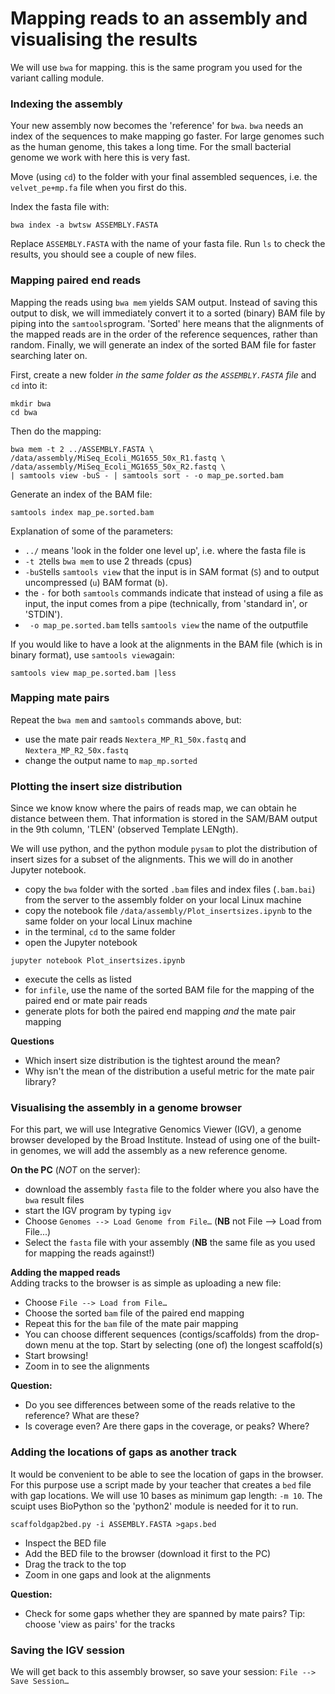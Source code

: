 Mapping reads to an assembly and visualising the results
======================================
We will use `bwa` for mapping. this is the same program you used for the variant calling module.

### Indexing the assembly

Your new assembly now becomes the 'reference' for `bwa`. `bwa` needs an index of the sequences to make mapping go faster. For large genomes such as the human genome, this takes a long time. For the small bacterial genome we work with here this is very fast.

Move (using `cd`) to the folder with your final assembled sequences, i.e. the `velvet_pe+mp.fa` file when you first do this.  

Index the fasta file with:

```
bwa index -a bwtsw ASSEMBLY.FASTA
```

Replace `ASSEMBLY.FASTA` with the name of your fasta file. Run `ls` to check the results, you should see a couple of new files.


### Mapping paired end reads

Mapping the reads using `bwa mem` yields SAM output. Instead of saving this output to disk, we will immediately convert it to a sorted (binary) BAM file by piping into the `samtools`program. 'Sorted' here means that the alignments of the mapped reads are in the order of the reference sequences, rather than random. Finally, we will generate an index of the sorted BAM file for faster searching later on.

First, create a new folder *in the same folder as the `ASSEMBLY.FASTA` file*  and `cd` into it:

```
mkdir bwa
cd bwa
```
Then do the mapping:

```
bwa mem -t 2 ../ASSEMBLY.FASTA \
/data/assembly/MiSeq_Ecoli_MG1655_50x_R1.fastq \
/data/assembly/MiSeq_Ecoli_MG1655_50x_R2.fastq \
| samtools view -buS - | samtools sort - -o map_pe.sorted.bam
```

Generate an index of the BAM file:

```
samtools index map_pe.sorted.bam
```

Explanation of some of the parameters:

* `../` means 'look in the folder one level up', i.e. where the fasta file is
* `-t 2`tells `bwa mem` to use 2 threads (cpus)
* `-buS`tells `samtools view` that the input is in SAM format (`S`) and to output uncompressed (`u`) BAM format (`b`).
* the `-` for both `samtools` commands indicate that instead of using a file as input, the input comes from a pipe (technically, from 'standard in', or 'STDIN').
* ` -o map_pe.sorted.bam` tells `samtools view` the name of the outputfile

If you would like to have a look at the alignments in the BAM file (which is in binary format), use `samtools view`again:

```
samtools view map_pe.sorted.bam |less
```

### Mapping mate pairs
Repeat the `bwa mem` and `samtools` commands above, but:

* use the mate pair reads `Nextera_MP_R1_50x.fastq` and `Nextera_MP_R2_50x.fastq`
* change the output name to `map_mp.sorted`

### Plotting the insert size distribution
Since we know know where the pairs of reads map, we can obtain he distance between them. That information is stored in the SAM/BAM output in the 9th column, 'TLEN' (observed Template LENgth).

We will use python, and the python module `pysam` to plot the distribution of insert sizes for a subset of the alignments. This we will do in another Jupyter notebook.

* copy the `bwa` folder with the sorted `.bam` files and index files (`.bam.bai`) from the server to the assembly folder on your local Linux machine
* copy the notebook file `/data/assembly/Plot_insertsizes.ipynb` to the same folder on your local Linux machine
* in the terminal, `cd` to the same folder
* open the Jupyter notebook

```
jupyter notebook Plot_insertsizes.ipynb
```
 
* execute the cells as listed
* for `infile`, use the name of the sorted BAM file for the mapping of the paired end or mate pair reads
* generate plots for both the paired end mapping *and* the mate pair mapping

**Questions**

* Which insert size distribution is the tightest around the mean?
* Why isn't the mean of the distribution a useful metric for the mate pair library?


### Visualising the assembly in a genome browser
For this part, we will use Integrative Genomics Viewer (IGV), a genome browser developed by the Broad Institute.  Instead of using one of the built-in genomes, we will add the assembly as a new reference genome.

**On the PC** (*NOT* on the server):

* download the assembly `fasta` file to the folder where you also have the `bwa` result files
* start the IGV program by typing `igv`
* Choose `Genomes --> Load Genome from File…` (**NB** not File --> Load from File...)
* Select the `fasta` file with your assembly (**NB** the same file as you used for mapping the reads against!)

**Adding the mapped reads**  
Adding tracks to the browser is as simple as uploading a new file:

* Choose `File --> Load from File…`
* Choose the sorted `bam` file of the paired end mapping 
* Repeat this for the `bam` file of the mate pair mapping 
* You can choose different sequences (contigs/scaffolds) from the drop-down menu at the top. Start by selecting (one of) the longest scaffold(s)
* Start browsing!
* Zoom in to see the alignments

**Question:**

* Do you see differences between some of the reads relative to the reference? What are these?
* Is coverage even? Are there gaps in the coverage, or peaks? Where?


### Adding the locations of gaps as another track
It would be convenient to be able to see the location of gaps in the browser. For this purpose use a script made by your teacher that creates a `bed` file with gap locations. We will use 10 bases as minimum gap length: `-m 10`. The scuipt uses BioPython so the 'python2' module is needed for it to run.

```
scaffoldgap2bed.py -i ASSEMBLY.FASTA >gaps.bed
```

* Inspect the BED file
* Add the BED file to the browser (download it first to the PC)
* Drag the track to the top
* Zoom in one gaps and look at the alignments

**Question:**

* Check for some gaps whether they are spanned by mate pairs? Tip: choose 'view as pairs' for the tracks

### Saving the IGV session
We will get back to this assembly browser, so save your session: `File --> Save Session…`

  